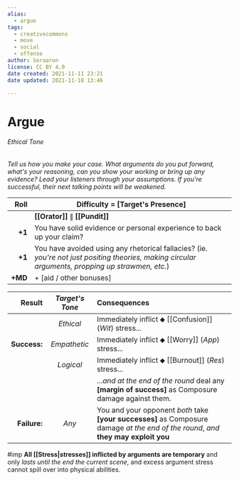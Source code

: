 ```yaml
---
alias:
  - argue
tags:
  - creativecommons
  - move
  - social
  - offense
author: Seraaron
license: CC BY 4.0
date created: 2021-11-11 23:21
date updated: 2021-11-18 13:46

---
```


# Argue

###### Ethical Tone

_Tell us how you make your case. What arguments do you put forward, what's your reasoning, can you show your working or bring up any evidence? Lead your listeners through your assumptions. If you're successful, their next talking points will be weakened._

|    Roll | Difficulty = [Target's Presence]                                                                                                                  |
| ------: | ------------------------------------------------------------------------------------------------------------------------------------------------- |
|         | **[[Orator]]** ∥ **[[Pundit]]**                                                                                                                   |
|  **+1** | You have solid evidence or personal experience to back up your claim?                                                                             |
|  **+1** | You have avoided using any rhetorical fallacies? (ie. _you're not just positing theories, making circular arguments, propping up strawmen, etc._) |
| **+MD** | + [aid / other bonuses]                                                                                                                           |

|       Result | _Target's Tone_ | Consequences                                                                                                                         |
| -----------: | :-------------: | :----------------------------------------------------------------------------------------------------------------------------------- |
|              |    _Ethical_    | Immediately inflict ⬥ [[Confusion]] (_Wit_) stress...                                                                                |
| **Success:** |   _Empathetic_  | Immediately inflict ⬥ [[Worry]] (_App_) stress...                                                                                    |
|              |    _Logical_    | Immediately inflict ⬥ [[Burnout]] (_Res_) stress...                                                                                  |
|              |                 | ..._and at the end of the round_ deal any **[margin of success]** as Composure damage against them.                                  |
| **Failure:** |      _Any_      | You and your opponent _both_ take **[your successes]** as Composure damage _at the end of the round_, _and_ **they may exploit you** |

#imp **All [[Stress|stresses]] inflicted by arguments are temporary** and only _lasts until the end the current scene_, and excess argument stress cannot spill over into physical abilities.
